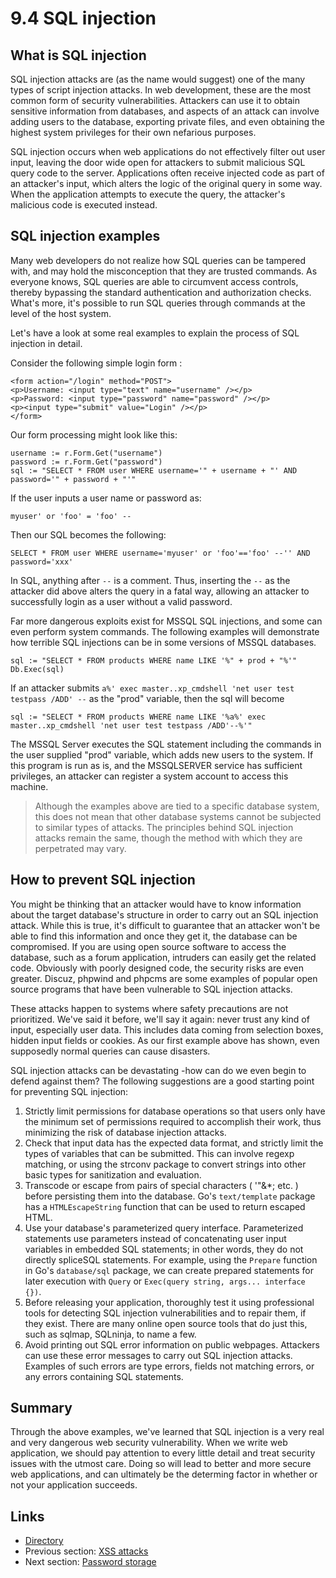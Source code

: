 # 9.4 SQL injection

## What is SQL injection

SQL injection attacks are (as the name would suggest) one of the many types of script injection attacks. In web development, these are the most common form of security vulnerabilities. Attackers can use it to obtain sensitive information from databases, and aspects of an attack can involve adding users to the database, exporting private files, and even obtaining the highest system privileges for their own nefarious purposes.

SQL injection occurs when web applications do not effectively filter out user input, leaving the door wide open for attackers to submit malicious SQL query code to the server. Applications often receive injected code as part of an attacker's input, which alters the logic of the original query in some way. When the application attempts to execute the query, the attacker's malicious code is executed instead.

## SQL injection examples

Many web developers do not realize how SQL queries can be tampered with, and may hold the misconception that they are trusted commands. As everyone knows, SQL queries are able to circumvent access controls, thereby bypassing the standard authentication and authorization checks. What's more, it's possible to run SQL queries through commands at the level of the host system.

Let's have a look at some real examples to explain the process of SQL injection in detail.

Consider the following simple login form :

	<form action="/login" method="POST">
	<p>Username: <input type="text" name="username" /></p>
	<p>Password: <input type="password" name="password" /></p>
	<p><input type="submit" value="Login" /></p>
	</form>

Our form processing might look like this:

	username := r.Form.Get("username")
	password := r.Form.Get("password")
	sql := "SELECT * FROM user WHERE username='" + username + "' AND password='" + password + "'"

If the user inputs a user name or password as:

	myuser' or 'foo' = 'foo' --

Then our SQL becomes the following:

	SELECT * FROM user WHERE username='myuser' or 'foo'=='foo' --'' AND password='xxx'

In SQL, anything after `--` is a comment. Thus, inserting the `--` as the attacker did above alters the query in a fatal way, allowing an attacker to successfully login as a user without a valid password.

Far more dangerous exploits exist for MSSQL SQL injections, and some can even perform system commands. The following examples will demonstrate how terrible SQL injections can be in some versions of MSSQL databases.

	sql := "SELECT * FROM products WHERE name LIKE '%" + prod + "%'"
	Db.Exec(sql)

If an attacker submits `a%' exec master..xp_cmdshell 'net user test testpass /ADD' --` as the "prod" variable, then the sql will become

	sql := "SELECT * FROM products WHERE name LIKE '%a%' exec master..xp_cmdshell 'net user test testpass /ADD'--%'"

The MSSQL Server executes the SQL statement including the commands in the user supplied "prod" variable, which adds new users to the system. If this program is run as is, and the MSSQLSERVER service has sufficient privileges, an attacker can register a system account to access this machine.

> Although the examples above are tied to a specific database system, this does not mean that other database systems cannot be subjected to similar types of attacks. The principles behind SQL injection attacks remain the same, though the method with which they are perpetrated may vary.

## How to prevent SQL injection

You might be thinking that an attacker would have to know information about the target database's structure in order to carry out an SQL injection attack. While this is true, it's difficult to guarantee that an attacker won't be able to find this information and once they get it, the database can be compromised. If you are using open source software to access the database, such as a forum application, intruders can easily get the related code. Obviously with poorly designed code, the security risks are even greater. Discuz, phpwind and phpcms are some examples of popular open source programs that have been vulnerable to SQL injection attacks.

These attacks happen to systems where safety precautions are not prioritized. We've said it before, we'll say it again: never trust any kind of input, especially user data. This includes data coming from selection boxes, hidden input fields or cookies. As our first example above has shown, even supposedly normal queries can cause disasters.

SQL injection attacks can be devastating -how can do we even begin to defend against them? The following suggestions are a good starting point for preventing SQL injection:

1. Strictly limit permissions for database operations so that users only have the minimum set of permissions required to accomplish their work, thus minimizing the risk of database injection attacks.
2. Check that input data has the expected data format, and strictly limit the types of variables that can be submitted. This can involve regexp matching, or using the strconv package to convert strings into other basic types for sanitization and evaluation.
3. Transcode or escape from pairs of special characters ( '"\&*; etc. ) before persisting them into the database. Go's `text/template` package has a `HTMLEscapeString` function that can be used to return escaped HTML.
4. Use your database's parameterized query interface. Parameterized statements use parameters instead of concatenating user input variables in embedded SQL statements; in other words, they do not directly splice ​​SQL statements. For example, using the `Prepare` function in Go's `database/sql` package, we can create prepared statements for later execution with `Query` or `Exec(query string, args... interface {})`.
5. Before releasing your application, thoroughly test it using professional tools for detecting SQL injection vulnerabilities and to repair them, if they exist. There are many online open source tools that do just this, such as sqlmap, SQLninja, to name a few.
6. Avoid printing out SQL error information on public webpages. Attackers can use these error messages to carry out SQL injection attacks. Examples of such errors are type errors, fields not matching errors, or any errors containing SQL statements.

## Summary

Through the above examples, we've learned that SQL injection is a very real and very dangerous web security vulnerability. When we write web application, we should pay attention to every little detail and treat security issues with the utmost care. Doing so will lead to better and more secure web applications, and can ultimately be the determing factor in whether or not your application succeeds. 

## Links

- [Directory](preface.md)
- Previous section: [XSS attacks](09.3.md)
- Next section: [Password storage](09.5.md)
